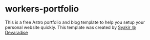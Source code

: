 # workers-portfolio

This is a free Astro portfolio and blog template to help you setup your personal website quickly. This template was created by [Syakir @ Devaradise](https://github.com/devaradise/devolio)
